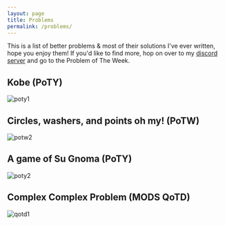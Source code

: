 ```yaml
---
layout: page
title: Problems
permalink: /problems/
---
```

This is a list of better problems & most of their solutions I've ever written, hope you enjoy them! If you'd like to find more, hop on over to my [discord server](https://discord.com/invite/XHTaYtv) and go to the Problem of The Week.

## Kobe (PoTY)
![poty1](https://media.discordapp.net/attachments/698265856618135562/698928504921915553/481250375786037258.png?width=2210&height=649)

## Circles, washers, and points oh my! (PoTW)
![potw2](https://images-ext-1.discordapp.net/external/m0TJHOXpLSfqB3sZu-GPti4-56p8R3U339aXuqDZLjE/%3Fwidth%3D1920%26height%3D593/https/media.discordapp.net/attachments/735868205720928337/751645773925449738/481250375786037258.png)

## A game of Su Gnoma (PoTY)
![poty2](https://cdn.discordapp.com/attachments/696878929373298751/772211450725793792/481250375786037258.png)

## Complex Complex Problem (MODS QoTD)
![qotd1](https://cdn.discordapp.com/attachments/763611244694994964/772248547868409856/POTD-24-0.png)

